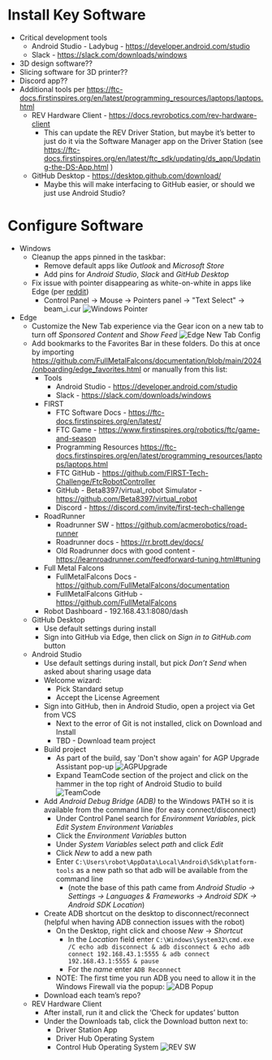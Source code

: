 # Install Key Software
* Critical development tools
  * Android Studio - Ladybug - https://developer.android.com/studio
  * Slack - https://slack.com/downloads/windows 
* 3D design software??
* Slicing software for 3D printer??
* Discord app??
* Additional tools per https://ftc-docs.firstinspires.org/en/latest/programming_resources/laptops/laptops.html 
  * REV Hardware Client - https://docs.revrobotics.com/rev-hardware-client 
    * This can update the REV Driver Station, but maybe it’s better to just do it via the Software Manager app on the Driver Station (see https://ftc-docs.firstinspires.org/en/latest/ftc_sdk/updating/ds_app/Updating-the-DS-App.html )
  * GitHub Desktop - https://desktop.github.com/download/ 
    * Maybe this will make interfacing to GitHub easier, or should we just use Android Studio?

# Configure Software
* Windows
  * Cleanup the apps pinned in the taskbar:
    * Remove default apps like *Outlook* and *Microsoft Store*
    * Add pins for *Android Studio*, *Slack* and *GitHub Desktop*
  * Fix issue with pointer disappearing as white-on-white in apps like Edge (per [reddit](https://www.reddit.com/r/MicrosoftEdge/comments/wo2rtl/white_mouse_cursor_on_white_background_with_light/?rdt=37359 ))
    * Control Panel -> Mouse -> Pointers panel ->  "Text Select" -> beam_i.cur
    ![Windows Pointer](https://github.com/FullMetalFalcons/documentation/blob/main/2024/onboarding/images/Windows%20Pointer%20Options.png)
* Edge
  * Customize the New Tab experience via the Gear icon on a new tab to turn off *Sponsored Content* and *Show Feed*
  ![Edge New Tab Config](https://github.com/FullMetalFalcons/documentation/blob/main/2024/onboarding/images/Edge%20New%20Tab%20Config.png)
  * Add bookmarks to the Favorites Bar in these folders.  Do this at once by importing https://github.com/FullMetalFalcons/documentation/blob/main/2024/onboarding/edge_favorites.html or manually from this list:
    * Tools
      * Android Studio - https://developer.android.com/studio
      * Slack - https://slack.com/downloads/windows
    * FIRST
      * FTC Software Docs - https://ftc-docs.firstinspires.org/en/latest/ 
      * FTC Game - https://www.firstinspires.org/robotics/ftc/game-and-season 
      * Programming Resources https://ftc-docs.firstinspires.org/en/latest/programming_resources/laptops/laptops.html 
      * FTC GitHub - https://github.com/FIRST-Tech-Challenge/FtcRobotController
      * GitHub - Beta8397/virtual_robot Simulator - https://github.com/Beta8397/virtual_robot
      * Discord - https://discord.com/invite/first-tech-challenge 
    * RoadRunner
      * Roadrunner SW - https://github.com/acmerobotics/road-runner 
      * Roadrunner docs - https://rr.brott.dev/docs/ 
      * Old Roadrunner docs with good content - https://learnroadrunner.com/feedforward-tuning.html#tuning 
    * Full Metal Falcons
      * FullMetalFalcons Docs - https://github.com/FullMetalFalcons/documentation
      * FullMetalFalcons GitHub - https://github.com/FullMetalFalcons
    * Robot Dashboard - 192.168.43.1:8080/dash
  * GitHub Desktop
    * Use default settings during install
    * Sign into GitHub via Edge, then click on *Sign in to GitHub.com* button
  * Android Studio
    * Use default settings during install, but pick _Don’t Send_ when asked about sharing usage data
    * Welcome wizard:
      * Pick Standard setup
      * Accept the License Agreement
    * Sign into GitHub, then in Android Studio, open a project via Get from VCS
      * Next to the error of Git is not installed, click on Download and Install
      * TBD - Download team project
    * Build project
      * As part of the build, say 'Don't show again' for AGP Upgrade Assistant pop-up
      ![AGPUpgrade](https://github.com/FullMetalFalcons/documentation/blob/main/2024/onboarding/images/AndroidStudio%20-%20Build.png)
      * Expand TeamCode section of the project and click on the hammer in the top right of Android Studio to build
      ![TeamCode](https://github.com/FullMetalFalcons/documentation/blob/main/2024/onboarding/images/AndroidStudio%20-%20TeamCodeProject.png)
    * Add *Android Debug Bridge (ADB)* to the Windows PATH so it is available from the command line (for easy connect/disconnect)
      * Under Control Panel search for *Environment Variables*, pick *Edit System Environment Variables*
      * Click the *Environment Variables* button
      * Under *System Variables* select *path* and click *Edit*
      * Click *New* to add a new path
      * Enter `C:\Users\robot\AppData\Local\Android\Sdk\platform-tools` as a new path so that adb will be available from the command line
        * (note the base of this path came from *Android Studio -> Settings -> Languages & Frameworks -> Android SDK -> Android SDK Location*)
    * Create ADB shortcut on the desktop to disconnect/reconnect (helpful when having ADB connection issues with the robot)
      * On the Desktop, right click and choose *New* -> *Shortcut*
        * In the *Location* field enter `C:\Windows\System32\cmd.exe /C echo adb disconnect & adb disconnect & echo adb connect 192.168.43.1:5555 & adb connect 192.168.43.1:5555 & pause`
        * For the *name* enter `ADB Reconnect`
      * NOTE: The first time you run ADB you need to allow it in the Windows Firewall via the popup:
      ![ADB Popup](https://github.com/FullMetalFalcons/documentation/blob/main/2024/onboarding/images/AndroidStudio%20-%20ADB%20authorize.png)
    * Download each team’s repo?
  * REV Hardware Client
    * After install, run it and click the ‘Check for updates’ button
    * Under the Downloads tab, click the Download button next to:
      * Driver Station App
      * Driver Hub Operating System
      * Control Hub Operating System
    ![REV SW](https://github.com/FullMetalFalcons/documentation/blob/main/2024/onboarding/images/REV%20Hub%20Software.png)
